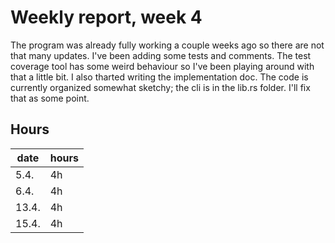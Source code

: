 # Weekly report, week 4

The program was already fully working a couple weeks ago so there are not that many updates. 
I've been adding some tests and comments. The test coverage tool has some weird behaviour 
so I've been playing around with that a little bit. I also tharted writing the implementation doc. 
The code is currently organized somewhat sketchy; the cli is in the lib.rs folder. I'll fix that 
as some point. 

## Hours
| date | hours |
--- | --- |
|5.4.| 4h |
|6.4. | 4h |
|13.4. | 4h |
|15.4. | 4h |
